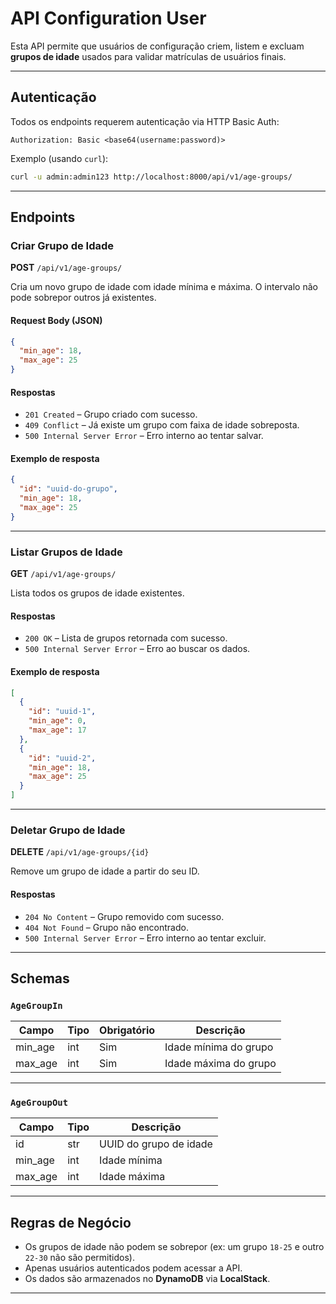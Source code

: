# API Configuration User

Esta API permite que usuários de configuração criem, listem e excluam **grupos de idade** usados para validar matrículas de usuários finais.

---

## Autenticação

Todos os endpoints requerem autenticação via HTTP Basic Auth:

```
Authorization: Basic <base64(username:password)>
```

Exemplo (usando `curl`):

```bash
curl -u admin:admin123 http://localhost:8000/api/v1/age-groups/
```

---

## Endpoints

### Criar Grupo de Idade

**POST** `/api/v1/age-groups/`

Cria um novo grupo de idade com idade mínima e máxima. O intervalo não pode sobrepor outros já existentes.

#### Request Body (JSON)

```json
{
  "min_age": 18,
  "max_age": 25
}
```

#### Respostas

- `201 Created` – Grupo criado com sucesso.
- `409 Conflict` – Já existe um grupo com faixa de idade sobreposta.
- `500 Internal Server Error` – Erro interno ao tentar salvar.

#### Exemplo de resposta

```json
{
  "id": "uuid-do-grupo",
  "min_age": 18,
  "max_age": 25
}
```

---

### Listar Grupos de Idade

**GET** `/api/v1/age-groups/`

Lista todos os grupos de idade existentes.

#### Respostas

- `200 OK` – Lista de grupos retornada com sucesso.
- `500 Internal Server Error` – Erro ao buscar os dados.

#### Exemplo de resposta

```json
[
  {
    "id": "uuid-1",
    "min_age": 0,
    "max_age": 17
  },
  {
    "id": "uuid-2",
    "min_age": 18,
    "max_age": 25
  }
]
```

---

### Deletar Grupo de Idade

**DELETE** `/api/v1/age-groups/{id}`

Remove um grupo de idade a partir do seu ID.

#### Respostas

- `204 No Content` – Grupo removido com sucesso.
- `404 Not Found` – Grupo não encontrado.
- `500 Internal Server Error` – Erro interno ao tentar excluir.

---

## Schemas

### `AgeGroupIn`

| Campo   | Tipo | Obrigatório | Descrição              |
|---------|------|-------------|-------------------------|
| min_age | int  | Sim         | Idade mínima do grupo   |
| max_age | int  | Sim         | Idade máxima do grupo   |

---

### `AgeGroupOut`

| Campo   | Tipo | Descrição              |
|---------|------|-------------------------|
| id      | str  | UUID do grupo de idade |
| min_age | int  | Idade mínima           |
| max_age | int  | Idade máxima           |

---

## Regras de Negócio

- Os grupos de idade não podem se sobrepor (ex: um grupo `18-25` e outro `22-30` não são permitidos).
- Apenas usuários autenticados podem acessar a API.
- Os dados são armazenados no **DynamoDB** via **LocalStack**.

---